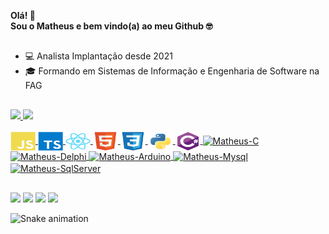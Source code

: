 
  <b> Olá! </b> 👋
  <br> <b> Sou o Matheus e bem vindo(a) ao meu Github 🤓</b>
 
 ##

<ul>
  <li>💻 Analista Implantação desde 2021</li>
  <li>🎓 Formando em Sistemas de Informação e Engenharia de Software na FAG</li>
</ul>

##

 <div>
  <a href="https://github.com/matheusfornari96">
  <img height="180em" src="https://github-readme-stats.vercel.app/api?username=matheusfornari96&show_icons=true&theme=dracula&include_all_commits=true&count_private=true"/>
  <img height="180em" src="https://github-readme-stats.vercel.app/api/top-langs/?username=matheusfornari96&layout=compact&langs_count=7&theme=dracula"/>
</div>
  
<div style="display: inline_block"><br>
  <img align="center" alt="Matheus-Js" height="30" width="40" src="https://raw.githubusercontent.com/devicons/devicon/master/icons/javascript/javascript-plain.svg">
  <img align="center" alt="Matheus-Ts" height="30" width="40" src="https://raw.githubusercontent.com/devicons/devicon/master/icons/typescript/typescript-plain.svg">
  <img align="center" alt="Matheus-React" height="30" width="40" src="https://raw.githubusercontent.com/devicons/devicon/master/icons/react/react-original.svg">
  <img align="center" alt="Matheus-HTML" height="30" width="40" src="https://raw.githubusercontent.com/devicons/devicon/master/icons/html5/html5-original.svg">
  <img align="center" alt="Matheus-CSS" height="30" width="40" src="https://raw.githubusercontent.com/devicons/devicon/master/icons/css3/css3-original.svg">
  <img align="center" alt="Matheus-Python" height="30" width="40" src="https://raw.githubusercontent.com/devicons/devicon/master/icons/python/python-original.svg">
  <img align="center" alt="Matheus-Csharp" height="30" width="40" src="https://raw.githubusercontent.com/devicons/devicon/master/icons/csharp/csharp-original.svg">
  <img align="center" margin-left="15px" alt="Matheus-C" height="40" width="40" src="https://img.icons8.com/color/48/000000/c-programming.png"/>
  <img align="center" alt="Matheus-Delphi" height="40" width="40" src="https://img.icons8.com/color/48/000000/delphi-ide.png">
  <img align="center" alt="Matheus-Arduino" height="40" width="40" src="https://img.icons8.com/fluency/48/000000/arduino.png"/>
  <img align="center" alt="Matheus-Mysql" height="40" width="40" src="https://img.icons8.com/color/50/000000/mysql-logo.png"/>
  <img align="center" alt="Matheus-SqlServer" height="40" width="40" src="https://img.icons8.com/color/50/000000/microsoft-sql-server.png"/>
</div>
  
  ##
 
<div> 
  <a href="https://www.instagram.com/fornariii/" target="_blank"><img src="https://img.shields.io/badge/-Instagram-%23E4405F?style=for-the-badge&logo=instagram&logoColor=white" target="_blank"></a>
 <a href="https://discord.gg/MamDEFDgU3" target="_blank"><img src="https://img.shields.io/badge/Discord-7289DA?style=for-the-badge&logo=discord&logoColor=white" target="_blank"></a> 
  <a href = "mailto:matheuskanop@gmail.com"><img src="https://img.shields.io/badge/-Gmail-%23333?style=for-the-badge&logo=gmail&logoColor=white" target="_blank"></a>
  <a href="https://www.linkedin.com/in/matheus-fornari-9a9727124/" target="_blank"><img src="https://img.shields.io/badge/-LinkedIn-%230077B5?style=for-the-badge&logo=linkedin&logoColor=white" target="_blank"></a> 
 
  ![Snake animation](https://github.com/matheusfornari96/matheusfornari96/blob/output/github-contribution-grid-snake.svg)
 
</div>

